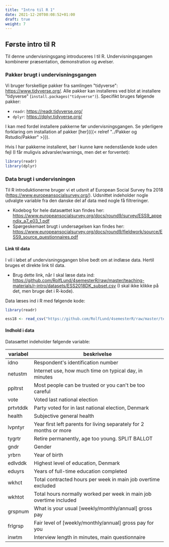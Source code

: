 ```yaml
---
title: "Intro til R 1"
date: 2021-12-20T08:08:52+01:00
draft: true
weight: 7
---
```


## Første intro til R

Til denne undervisningsgang introduceres I til R. Undervisningsgangen kombinerer præsentation, demonstration og øvelser.



### Pakker brugt i undervisningsgangen

Vi bruger forskellige pakker fra samlingen "tidyverse": https://www.tidyverse.org/. Alle pakker kan installeres ved blot at installere "tidyverse" (`install.packages("tidyverse")`). Specifikt bruges følgende pakker:

- `readr`: https://readr.tidyverse.org/
- `dplyr`: https://dplyr.tidyverse.org/

I kan med fordel installere pakkerne før undervisningsgangen. Se yderligere forklaring om installation af pakker [her]({{< relref "../Pakker og Rstudio/Pakker" >}}).

Hvis I har pakkerne installeret, bør I kunne køre nedenstående kode uden fejl (I får muligvis advarsler/warnings, men det er forventet):

```R
library(readr)
library(dplyr)
```



### Data brugt i undervisningen

Til R introduktionerne bruger vi et udsnit af European Social Survey fra 2018 (https://www.europeansocialsurvey.org/). Udsnittet indeholder nogle udvalgte variable fra den danske del af data med nogle få filtreringer.

- Kodebog for hele datasættet kan findes her: https://www.europeansocialsurvey.org/docs/round9/survey/ESS9_appendix_a7_e03_1.pdf
- Spørgeskemaet brugt i undersøgelsen kan findes her: https://www.europeansocialsurvey.org/docs/round9/fieldwork/source/ESS9_source_questionnaires.pdf



#### Link til data

I vil i løbet af undervisningsgangen blive bedt om at indlæse data. Hertil bruges et direkte link til data.

- Brug dette link, når I skal læse data ind: https://github.com/RolfLund/4semesterR/raw/master/teaching-materials/r-intro/datasets/ESS2018DK_subset.csv (I skal ikke klikke på det, men bruge det i R-kode).

Data læses ind i R med følgende kode:

```R
library(readr)

ess18 <- read_csv("https://github.com/RolfLund/4semesterR/raw/master/teaching-materials/r-intro/datasets/ESS2018DK_subset.csv")
```



#### Indhold i data

Datasættet indeholder følgende variable:

| variabel | beskrivelse                                                  |
| -------- | ------------------------------------------------------------ |
| idno     | Respondent's identification number                           |
| netustm  | Internet use, how much time on typical day, in minutes       |
| ppltrst  | Most people can be trusted or you can't be too careful       |
| vote     | Voted last national election                                 |
| prtvtddk | Party voted for in last national election, Denmark           |
| health   | Subjective general health                                    |
| lvpntyr  | Year first left parents for living separately for 2 months or more |
| tygrtr   | Retire permanently, age too young. SPLIT BALLOT              |
| gndr     | Gender                                                       |
| yrbrn    | Year of birth                                                |
| edlvddk  | Highest level of education, Denmark                          |
| eduyrs   | Years of full-time education completed                       |
| wkhct    | Total contracted hours per week in main job overtime excluded |
| wkhtot   | Total hours normally worked per week in main job overtime included |
| grspnum  | What is your usual [weekly/monthly/annual] gross pay         |
| frlgrsp  | Fair level of [weekly/monthly/annual] gross pay for you      |
| inwtm    | Interview length in minutes, main questionnaire              |

